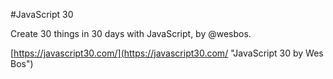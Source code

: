 #JavaScript 30

Create 30 things in 30 days with JavaScript, by @wesbos.

[https://javascript30.com/](https://javascript30.com/ "JavaScript 30 by Wes Bos")
